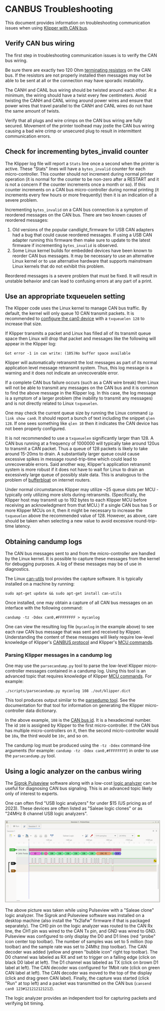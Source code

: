 # CANBUS Troubleshooting

This document provides information on troubleshooting communication
issues when using [Klipper with CAN bus](CANBUS.md).

## Verify CAN bus wiring

The first step in troubleshooting communication issues is to verify
the CAN bus wiring.

Be sure there are exactly two 120 Ohm [terminating
resistors](CANBUS.md#terminating-resistors) on the CAN bus. If the
resistors are not properly installed then messages may not be able to
be sent at all or the connection may have sporadic instability.

The CANH and CANL bus wiring should be twisted around each other. At a
minimum, the wiring should have a twist every few centimeters. Avoid
twisting the CANH and CANL wiring around power wires and ensure that
power wires that travel parallel to the CANH and CANL wires do not
have the same amount of twists.

Verify that all plugs and wire crimps on the CAN bus wiring are fully
secured. Movement of the printer toolhead may jostle the CAN bus
wiring causing a bad wire crimp or unsecured plug to result in
intermittent communication errors.

## Check for incrementing bytes_invalid counter

The Klipper log file will report a `Stats` line once a second when the
printer is active. These "Stats" lines will have a `bytes_invalid`
counter for each micro-controller. This counter should not increment
during normal printer operation (it is normal for the counter to be
non-zero after a RESTART and it is not a concern if the counter
increments once a month or so). If this counter increments on a CAN
bus micro-controller during normal printing (it increments every few
hours or more frequently) then it is an indication of a severe
problem.

Incrementing `bytes_invalid` on a CAN bus connection is a symptom of
reordered messages on the CAN bus. There are two known causes of
reordered messages:
1. Old versions of the popular candlight_firmware for USB CAN adapters
   had a bug that could cause reordered messages. If using a USB CAN
   adapter running this firmware then make sure to update to the
   latest firmware if incrementing `bytes_invalid` is observed.
2. Some Linux kernel builds for embedded devices have been known to
   reorder CAN bus messages. It may be necessary to use an alternative
   Linux kernel or to use alternative hardware that supports
   mainstream Linux kernels that do not exhibit this problem.

Reordered messages is a severe problem that must be fixed. It will
result in unstable behavior and can lead to confusing errors at any
part of a print.

## Use an appropriate txqueuelen setting

The Klipper code uses the Linux kernel to manage CAN bus traffic. By
default, the kernel will only queue 10 CAN transmit packets. It is
recommended to [configure the can0 device](CANBUS.md#host-hardware)
with a `txqueuelen 128` to increase that size.

If Klipper transmits a packet and Linux has filled all of its transmit
queue space then Linux will drop that packet and messages like the
following will appear in the Klipper log:
```
Got error -1 in can write: (105)No buffer space available
```
Klipper will automatically retransmit the lost messages as part of its
normal application level message retransmit system. Thus, this log
message is a warning and it does not indicate an unrecoverable error.

If a complete CAN bus failure occurs (such as a CAN wire break) then
Linux will not be able to transmit any messages on the CAN bus and it
is common to find the above message in the Klipper log. In this case,
the log message is a symptom of a larger problem (the inability to
transmit any messages) and is not directly related to Linux
`txqueuelen`.

One may check the current queue size by running the Linux command `ip
link show can0`. It should report a bunch of text including the
snippet `qlen 128`. If one sees something like `qlen 10` then it
indicates the CAN device has not been properly configured.

It is not recommended to use a `txqueuelen` significantly larger
than 128. A CAN bus running at a frequency of 1000000 will typically
take around 120us to transmit a CAN packet. Thus a queue of 128
packets is likely to take around 15-20ms to drain. A substantially
larger queue could cause excessive spikes in message round-trip-time
which could lead to unrecoverable errors. Said another way, Klipper's
application retransmit system is more robust if it does not have to
wait for Linux to drain an excessively large queue of possibly stale
data. This is analogous to the problem of
[bufferbloat](https://en.wikipedia.org/wiki/Bufferbloat) on internet
routers.

Under normal circumstances Klipper may utilize ~25 queue slots per
MCU - typically only utilizing more slots during retransmits.
(Specifically, the Klipper host may transmit up to 192 bytes to each
Klipper MCU before receiving an acknowledgment from that MCU.) If a
single CAN bus has 5 or more Klipper MCUs on it, then it might be
necessary to increase the `txqueuelen` above the recommended value
of 128. However, as above, care should be taken when selecting a new
value to avoid excessive round-trip-time latency.

## Obtaining candump logs

The CAN bus messages sent to and from the micro-controller are handled
by the Linux kernel. It is possible to capture these messages from the
kernel for debugging purposes. A log of these messages may be of use
in diagnostics.

The Linux [can-utils](https://github.com/linux-can/can-utils) tool
provides the capture software. It is typically installed on a machine
by running:
```
sudo apt-get update && sudo apt-get install can-utils
```

Once installed, one may obtain a capture of all CAN bus messages on an
interface with the following command:
```
candump -tz -Ddex can0,#FFFFFFFF > mycanlog
```

One can view the resulting log file (`mycanlog` in the example above)
to see each raw CAN bus message that was sent and received by Klipper.
Understanding the content of these messages will likely require
low-level knowledge of Klipper's [CANBUS protocol](CANBUS_protocol.md)
and Klipper's [MCU commands](MCU_Commands.md).

### Parsing Klipper messages in a candump log

One may use the `parsecandump.py` tool to parse the low-level Klipper
micro-controller messages contained in a candump log. Using this tool
is an advanced topic that requires knowledge of Klipper
[MCU commands](MCU_Commands.md). For example:
```
./scripts/parsecandump.py mycanlog 108 ./out/klipper.dict
```

This tool produces output similar to the [parsedump
tool](Debugging.md#translating-gcode-files-to-micro-controller-commands). See
the documentation for that tool for information on generating the
Klipper micro-controller data dictionary.

In the above example, `108` is the [CAN bus
id](CANBUS_protocol.md#micro-controller-id-assignment). It is a
hexadecimal number. The id `108` is assigned by Klipper to the first
micro-controller. If the CAN bus has multiple micro-controllers on it,
then the second micro-controller would be `10a`, the third would be
`10c`, and so on.

The candump log must be produced using the `-tz -Ddex` command-line
arguments (for example: `candump -tz -Ddex can0,#FFFFFFFF`) in order
to use the `parsecandump.py` tool.

## Using a logic analyzer on the canbus wiring

The [Sigrok Pulseview](https://sigrok.org/wiki/PulseView) software
along with a low-cost
[logic analyzer](https://en.wikipedia.org/wiki/Logic_analyzer) can be
useful for diagnosing CAN bus signaling. This is an advanced topic
likely only of interest to experts.

One can often find "USB logic analyzers" for under $15 (US pricing as
of 2023). These devices are often listed as "Saleae logic clones" or
as "24MHz 8 channel USB logic analyzers".

![pulseview-canbus](img/pulseview-canbus.png)

The above picture was taken while using Pulseview with a "Saleae
clone" logic analyzer. The Sigrok and Pulseview software was installed
on a desktop machine (also install the "fx2lafw" firmware if that is
packaged separately). The CH0 pin on the logic analyzer was routed to
the CAN Rx line, the CH1 pin was wired to the CAN Tx pin, and GND was
wired to GND. Pulseview was configured to only display the D0 and D1
lines (red "probe" icon center top toolbar). The number of samples was
set to 5 million (top toolbar) and the sample rate was set to 24Mhz
(top toolbar). The CAN decoder was added (yellow and green "bubble
icon" right top toolbar). The D0 channel was labeled as RX and set to
trigger on a falling edge (click on black D0 label at left). The D1
channel was labeled as TX (click on brown D1 label at left). The CAN
decoder was configured for 1Mbit rate (click on green CAN label at
left). The CAN decoder was moved to the top of the display (click and
drag green CAN label). Finally, the capture was started (click "Run"
at top left) and a packet was transmitted on the CAN bus (`cansend
can0 123#121212121212`).

The logic analyzer provides an independent tool for capturing packets
and verifying bit timing.
